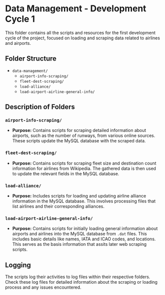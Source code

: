 # Data Management - Development Cycle 1

This folder contains all the scripts and resources for the first development cycle of the project, focused on loading and scraping data related to airlines and airports.

## Folder Structure

- `data-management/`
  - `airport-info-scraping/`
  - `fleet-dest-scraping/`
  - `load-alliance/`
  - `load-airport-airline-general-info/`

## Description of Folders

### `airport-info-scraping/`

- **Purpose:** Contains scripts for scraping detailed information about airports, such as the number of runways, from various online sources. These scripts update the MySQL database with the scraped data.

### `fleet-dest-scraping/`

- **Purpose:** Contains scripts for scraping fleet size and destination count information for airlines from Wikipedia. The gathered data is then used to update the relevant fields in the MySQL database.

### `load-alliance/`

- **Purpose:** Includes scripts for loading and updating airline alliance information in the MySQL database. This involves processing files that list airlines and their corresponding alliances.

### `load-airport-airline-general-info/`

- **Purpose:** Contains scripts for initially loading general information about airports and airlines into the MySQL database from `.dat` files. This includes basic details like names, IATA and ICAO codes, and locations. This serves as the basis information that assits later web scraping scripts.

## Logging

The scripts log their activities to log files within their respective folders. Check these log files for detailed information about the scraping or loading process and any issues encountered.
